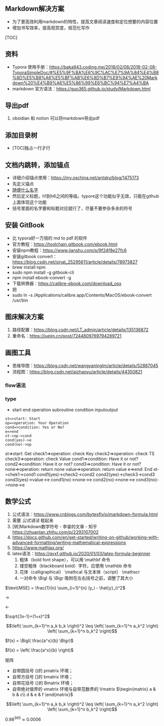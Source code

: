 ## Markdown解决方案

- 为了更高效利用markdown的特性，提高文章阅读速度和定位想要的内容位置
- 增加书写效率，提高观赏度，规范化写作

[TOC]

## 资料

- Typora 使用手册：https://baka943.coding.me/2018/02/08/2018-02-08-TyporaSimpleDoc/#%E5%9F%BA%E6%9C%AC%E7%9A%84%E4%B8%8D%E5%B8%A6%E5%BF%AB%E6%8D%B7%E9%94%AE%20Markdown%20%E4%B9%A6%E5%86%99%E6%BC%94%E7%A4%BA
- markdown 官方语法：https://guo365.github.io/study/Markdown.html

## 导出pdf
1. obsidian 和 notion 可以将markdown导出pdf

## 添加目录树

- [TOC]独占一行才行

## 文档内跳转，添加锚点

- 详细介绍锚点使用：https://my.oschina.net/antsky/blog/1475173
- 先定义锚点
- [随便什么名字](#资料)
- 然后定义标题，h1到h6之间的等级。typore这个功能似乎无效，只能在github上面体现这个功能
- 括号里面的名字要和标题对应就行了，尽量不要参杂多余的符号



## 安装 GitBook

- 比 typora好一万倍的 md to pdf 的软件
- 官方教程：https://toolchain.gitbook.com/ebook.html
- 安装npm教程：https://www.jianshu.com/p/9f24f8e27fc6
- 安装gitbook convert：https://blog.csdn.net/sinat_25295611/article/details/78973827
- brew install npm
- sudo npm install -g gitbook-cli
- npm install ebook-convert -g
- 下载转换器：https://calibre-ebook.com/download_osx
- 把
- sudo ln -s /Applications/calibre.app/Contents/MacOS/ebook-convert /usr/bin

## 图床解决方案
1. 路径配置：https://blog.csdn.net/LT_admin/article/details/135136872
2. 重命名：https://juejin.cn/post/7244809769794289721

## 画图工具

- 思维导图：https://blog.csdn.net/wangyaninglm/article/details/52887045
- 流程图：https://blog.csdn.net/aizhaoyu/article/details/44350821

### flow语法

### type

- start 
  end 
  operation 
  subroutine 
  condition 
  inputoutput

```flow
st=>start: Start
op=>operation: Your Operation
cond=>condition: Yes or No?
e=>end
st->op->cond
cond(yes)->e
cond(no)->op
```





st=>start: Get
check1=>operation: check Key
check2=>operation: check TS
check3=>operation: check Value
cond1=>condition: Have it or not?
cond2=>condition: Have it or not?
cond3=>condition: Have it or not?
none=>operation: return none
value=>operation: return value
e=>end: End
st->chek1->cond1
cond1(yes)->check2->cond2
cond2(yes)->check3->cond3
cond3(yes)->value->e
cond1(no)->none->e
cond2(no)->none->e
cond3(no)->none->e



## 数学公式
1. 公式语法：https://www.cnblogs.com/bytesfly/p/markdown-formula.html
2. 需要 $公式语法$ 框起来
3. [转]Markdown数学符号 - 李睿的文章 - 知乎 https://zhuanlan.zhihu.com/p/2293107002
4. https://docs.github.com/en/get-started/writing-on-github/working-with-advanced-formatting/writing-mathematical-expressions
5. https://www.mathjax.org/
6. latex语法：https://qyxf.github.io/2020/01/03/latex-formula-beginner
   1. 粗体（bold font shape），可以用 \mathbf 命令
   2. 镂空粗体（blackboard bold）字符，应使用 \mathbb 命令
   3. 花体（calligraphical） \mathcal 与文本体（script） \mathscr
   4. 一对命令 \Bigl 与 \Bigr 吸附在左右括号之前，调整了其大小

$\text{MSE} = \frac{1}{n} \sum_{i=1}^{n} (y_i - \hat{y}_i)^2$

$\rightarrow$

$\leftarrow$

$\sqrt{3x-1}+(1+x)^2$


$$\left( \sum_{k=1}^n a_k b_k \right)^2 \leq \left( \sum_{k=1}^n a_k^2 \right) \left( \sum_{k=1}^n b_k^2 \right)$$

$f(x) = \Bigl( \frac{a^x}{b} \Bigr)$

$f(x) = \left( \frac{a^x}{b} \right)$


矩阵
- 自带圆括号 ()的 pmatrix 环境；
- 自带方括号 []的 bmatrix 环境；
- 自带花括号 {}的 Bmatrix 环境；
- 自带绝对值界的 vmatrix 环境与自带范数界的 Vmatrix 
$\begin{matrix}
a & b & c\\
d & e & f
\end{matrix}$


```math
\left( \sum_{k=1}^n a_k b_k \right)^2 \leq \left( \sum_{k=1}^n a_k^2 \right) \left( \sum_{k=1}^n b_k^2 \right)
```

$0.98^{365} \approx 0.0006$